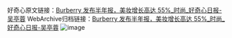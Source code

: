 好奇心原文链接：[Burberry 发布半年报，美妆增长高达 55%_时尚_好奇心日报-吴亭蓉](https://www.qdaily.com/articles/2844.html)
WebArchive归档链接：[Burberry 发布半年报，美妆增长高达 55%_时尚_好奇心日报-吴亭蓉](http://web.archive.org/web/20190623151532/https://www.qdaily.com/articles/2844.html)
![image](http://ww3.sinaimg.cn/large/007d5XDply1g3v6o4olx5j30u02lse81)
